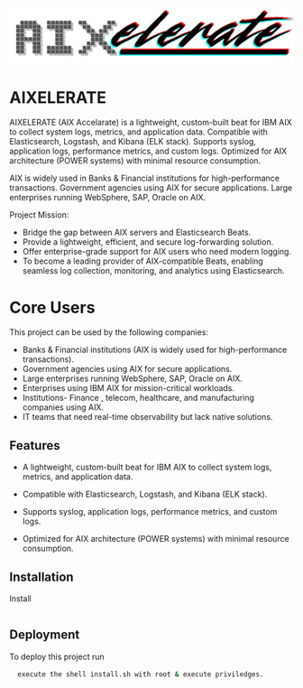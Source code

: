 


![Logo](https://github.com/kaustubhyerkade/AIXelerate/blob/main/images/logo_aixelerate.jpg)


# AIXELERATE 

AIXELERATE (AIX Accelarate) is a lightweight, custom-built beat for IBM AIX to collect system logs, metrics, and application data. Compatible with Elasticsearch, Logstash, and Kibana (ELK stack). Supports syslog, application logs, performance metrics, and custom logs. Optimized for AIX architecture (POWER systems) with minimal resource consumption.

AIX is widely used in Banks & Financial institutions for high-performance transactions. Government agencies using AIX for secure applications. Large enterprises running WebSphere, SAP, Oracle on AIX.

Project Mission:

- Bridge the gap between AIX servers and Elasticsearch Beats. 
- Provide a lightweight, efficient, and secure log-forwarding solution. 
- Offer enterprise-grade support for AIX users who need modern logging.
- To become a leading provider of AIX-compatible Beats, enabling seamless log collection, monitoring, and analytics using Elasticsearch.

# Core Users

This project can be used by the following companies:

- Banks & Financial institutions (AIX is widely used for high-performance transactions). 
- Government agencies using AIX for secure applications. 
- Large enterprises running WebSphere, SAP, Oracle on AIX.
- Enterprises using IBM AIX for mission-critical workloads.
- Institutions- Finance ,  telecom, healthcare, and manufacturing companies using AIX.
- IT teams that need real-time observability but lack native solutions.

 
## Features


- A lightweight, custom-built beat for IBM AIX to collect system logs, metrics, and application data.

- Compatible with Elasticsearch, Logstash, and Kibana (ELK stack).

- Supports syslog, application logs, performance metrics, and custom logs.

- Optimized for AIX architecture (POWER systems) with minimal resource consumption.

## Installation

Install 

```bash

```
    
## Deployment

To deploy this project run

```bash
  execute the shell install.sh with root & execute priviledges. 
```




